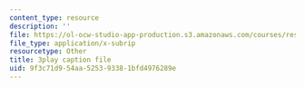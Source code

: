 ```yaml
---
content_type: resource
description: ''
file: https://ol-ocw-studio-app-production.s3.amazonaws.com/courses/res-6-012-introduction-to-probability-spring-2018/9f3c71d954aa525393381bfd4976289e_J3aMHIajtFc.vtt
file_type: application/x-subrip
resourcetype: Other
title: 3play caption file
uid: 9f3c71d9-54aa-5253-9338-1bfd4976289e
---
```

